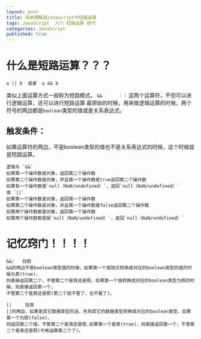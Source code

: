 ```yaml
---
layout: post
title: 简单理解就javascript中短路运算
tags: JavaScript  入门 短路运算 技巧
categories: JavaScript
published: true
---
```

# 什么是短路运算？？？

```
a || b  或者  a && b
```
类似上面运算方式一般称为短路模式。
 `&&`　　　`｜｜` 这两个运算符，不但可以进行逻辑运算，还可以进行短路运算
最原始的时候，用来做逻辑运算的时候，两个符号的两边都是`boolean`类型的值或是关系表达式。
## 触发条件：
如果运算符的两边，不是boolean类型的值也不是关系表达式的时候，这个时候就是短路运算。

```
逻辑与 `&&`
如果第一个操作数是对象，返回第二个操作数
如果第二个操作数是对象，并且第一个操作数是true返回第二个操作数
如果有一个操作数是`null（NaN/undefined）`，返回`null（NaN/undefined）`
或 `||`
如果第一个操作数是对象，返回第一个操作数
如果第二个操作数是对象，并且第一个操作数是false返回第二个操作数
如果两个操作数都是对象，返回第一个操作数
如果两个操作数都是是`null（NaN/undefined）`，返回`null（NaN/undefined）`
```

# 记忆窍门！！！！
 ```
&&:   找假
&&的两边不是boolean类型值的时候，如果第一个值隐式转换成对应的boolean类型的值的时候为真(true)，
则直接返回第二个，不管第二个是真还是假，如果第一个值转换成对应的boolean类型为假的时候，则直接返回第一个，
不管第二个是真还是假(第二个就不管了，也不看了)。

||     找真
||的两边，如果是其它数据类型的话，先将其它的数据类型转换成对应的boolean类型，如果第一个为假(false)，
则返回第二个值，不管第二个是真还是假,如果第一个是真(true)，则直接返回第一个，不管第二个是真还是假(不再运算第二个了)。

 ```


